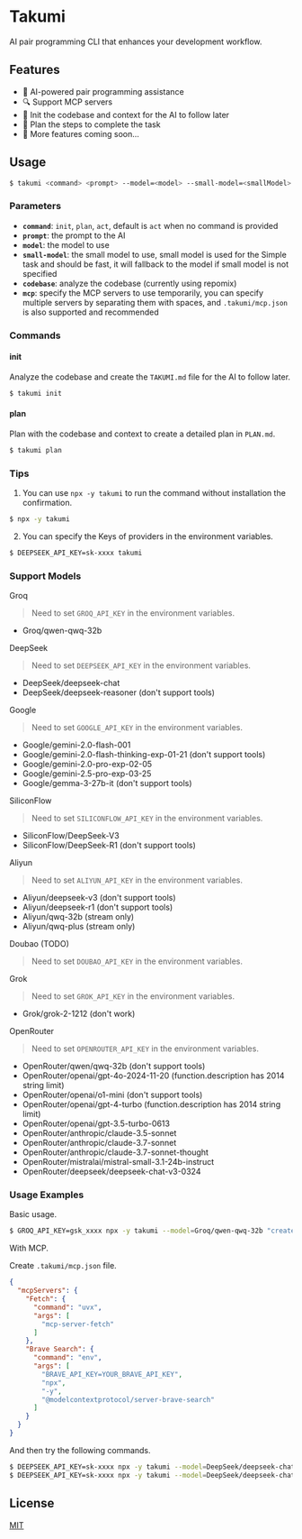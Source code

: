 # Takumi

AI pair programming CLI that enhances your development workflow.

## Features

- 🤖 AI-powered pair programming assistance
- 🔍 Support MCP servers
- 📝 Init the codebase and context for the AI to follow later
- 📝 Plan the steps to complete the task
- 📝 More features coming soon...

## Usage

```bash
$ takumi <command> <prompt> --model=<model> --small-model=<smallModel> --codebase --mcp=<mcp>
```

### Parameters

- **`command`**: `init`, `plan`, `act`, default is `act` when no command is provided
- **`prompt`**: the prompt to the AI
- **`model`**: the model to use
- **`small-model`**: the small model to use, small model is used for the Simple task and should be fast, it will fallback to the model if small model is not specified
- **`codebase`**: analyze the codebase (currently using repomix)
- **`mcp`**: specify the MCP servers to use temporarily, you can specify multiple servers by separating them with spaces, and `.takumi/mcp.json` is also supported and recommended

### Commands

#### init

Analyze the codebase and create the `TAKUMI.md` file for the AI to follow later.

```bash
$ takumi init
```

#### plan

Plan with the codebase and context to create a detailed plan in `PLAN.md`.

```bash
$ takumi plan
```

### Tips

1. You can use `npx -y takumi` to run the command without installation the confirmation.

```bash
$ npx -y takumi
```

2. You can specify the Keys of providers in the environment variables.

```bash
$ DEEPSEEK_API_KEY=sk-xxxx takumi
```

### Support Models

Groq

> Need to set `GROQ_API_KEY` in the environment variables.

- Groq/qwen-qwq-32b

DeepSeek

> Need to set `DEEPSEEK_API_KEY` in the environment variables.

- DeepSeek/deepseek-chat
- DeepSeek/deepseek-reasoner (don't support tools)

Google

> Need to set `GOOGLE_API_KEY` in the environment variables.

- Google/gemini-2.0-flash-001
- Google/gemini-2.0-flash-thinking-exp-01-21 (don't support tools)
- Google/gemini-2.0-pro-exp-02-05
- Google/gemini-2.5-pro-exp-03-25
- Google/gemma-3-27b-it (don't support tools)

SiliconFlow

> Need to set `SILICONFLOW_API_KEY` in the environment variables.

- SiliconFlow/DeepSeek-V3
- SiliconFlow/DeepSeek-R1 (don't support tools)

Aliyun

> Need to set `ALIYUN_API_KEY` in the environment variables.

- Aliyun/deepseek-v3 (don't support tools)
- Aliyun/deepseek-r1 (don't support tools)
- Aliyun/qwq-32b (stream only)
- Aliyun/qwq-plus (stream only)

Doubao (TODO)

> Need to set `DOUBAO_API_KEY` in the environment variables.

Grok

> Need to set `GROK_API_KEY` in the environment variables.

- Grok/grok-2-1212 (don't work)

OpenRouter

> Need to set `OPENROUTER_API_KEY` in the environment variables.

- OpenRouter/qwen/qwq-32b (don't support tools)
- OpenRouter/openai/gpt-4o-2024-11-20 (function.description has 2014 string limit)
- OpenRouter/openai/o1-mini (don't support tools)
- OpenRouter/openai/gpt-4-turbo (function.description has 2014 string limit)
- OpenRouter/openai/gpt-3.5-turbo-0613
- OpenRouter/anthropic/claude-3.5-sonnet
- OpenRouter/anthropic/claude-3.7-sonnet
- OpenRouter/anthropic/claude-3.7-sonnet-thought
- OpenRouter/mistralai/mistral-small-3.1-24b-instruct
- OpenRouter/deepseek/deepseek-chat-v3-0324

### Usage Examples

Basic usage.

```bash
$ GROQ_API_KEY=gsk_xxxx npx -y takumi --model=Groq/qwen-qwq-32b "create a.txt with some romantic text"
```

With MCP.

Create `.takumi/mcp.json` file.

```json
{
  "mcpServers": {
    "Fetch": {
      "command": "uvx",
      "args": [
        "mcp-server-fetch"
      ]
    },
    "Brave Search": {
      "command": "env",
      "args": [
        "BRAVE_API_KEY=YOUR_BRAVE_API_KEY",
        "npx",
        "-y",
        "@modelcontextprotocol/server-brave-search"
      ]
    }
  }
}
```

And then try the following commands.

```bash
$ DEEPSEEK_API_KEY=sk-xxxx npx -y takumi --model=DeepSeek/deepseek-chat "fetch https://sorrycc.com/about and tell me who is sorrycc"
$ DEEPSEEK_API_KEY=sk-xxxx npx -y takumi --model=DeepSeek/deepseek-chat "search and tell me how old is zhaobenshan"
```

## License

[MIT](./LICENSE)
